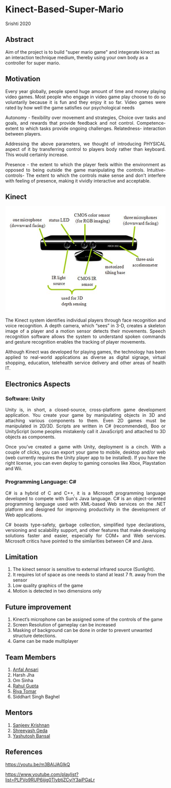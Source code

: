 # Kinect-Based-Super-Mario
Srishti 2020
## Abstract
Aim of the project is to build "super mario game" and integerate kinect as an interaction technique medium, thereby using your own body as a controller for super mario.
## Motivation
<p align="justify">Every year globally, people spend huge amount of time and money playing video games. Most people who engage in video game play choose to do so voluntarily because it is fun and they enjoy it so far. Video games were rated by how well the game satisfies our psychological needs</p>

<p align="justify">Autonomy - flexibility over movement and strategies, Choice over tasks and goals, and rewards that provide feedback and not control.
Competence-extent to which tasks provide ongoing challenges.
Relatedness- interaction between players.</p>
<p align="justify">Addressing the above parameters, we thought of introducing PHYSICAL aspect of it by transferring control to players body rather than keyboard. This would certainly increase.</p>

<p align="justify">Presence - the extent to which the player feels within the environment as opposed to being outside the game manipulating the controls. 
Intuitive-controls- The extent to which the controls make sense and don't interfere with feeling of presence, making it vividly interactive and acceptable.
</p>


## Kinect

![](https://github.com/AnfalAnsari/Kinect-Based-Super-Mario/blob/master/Images%20and%20videos/Images/kinect.jpeg)


<p align="justify">The Kinect system identifies individual players through face recognition and voice recognition. A depth camera, which “sees” in 3-D, creates a skeleton image of a player and a motion sensor detects their movements. Speech recognition software allows the system to understand spoken commands and gesture recognition enables the tracking of player movements.</p>
<p align="justify">Although Kinect was developed for playing games, the technology has been applied to real-world applications as diverse as digital signage, virtual shopping, education, telehealth service delivery and other areas of health IT.</p>

## Electronics Aspects

### Software: Unity
<p align="justify">Unity is, in short, a closed-source, cross-platform game development application. You create your game by manipulating objects in 3D and attaching various components to them. Even 2D games must be manipulated in 2D/3D. Scripts are written in C# (recommended), Boo or UnityScript (some peoples mistakenly call it JavaScript) and attached to 3D objects as components.</p>

<p align="justify">Once you’ve created a game with Unity, deployment is a cinch. With a couple of clicks, you can export your game to mobile, desktop and/or web (web currently requires the Unity player app to be installed). If you have the right license, you can even deploy to gaming consoles like Xbox, Playstation and Wii.</p>

### Programming Language: C#
<p align="justify">C# is a hybrid of C and C++, it is a Microsoft programming language developed to compete with Sun's Java language. C# is an object-oriented programming language used with XML-based Web services on the .NET platform and designed for improving productivity in the development of Web applications.</p>

<p align="justify">C# boasts type-safety, garbage collection, simplified type declarations, versioning and scalability support, and other features that make developing solutions faster and easier, especially for COM+ and Web services. Microsoft critics have pointed to the similarities between C# and Java.</p>

## Limitation
1.	The kinect sensor is sensitive to external infrared source (Sunlight).
2.	It requires lot of space as one needs to stand at least 7 ft. away from the sensor
3.	Low quality graphics of the game
4.	Motion is detected in two dimensions only
## Future improvement
1.	Kinect’s microphone can be assigned some of the controls of the game
2.	Screen Resolution of gameplay can be increased
3.	Masking of background can be done in order to prevent unwanted structure detections.
4.	Game can be made multiplayer
## Team Members
1. [Anfal Ansari](https://github.com/AnfalAnsari/)
1. Harsh Jha 
1. Om Sinha
1. [Rahul Gupta](https://github.com/rahulgupta2024)
1. [Riya Tomar](https://github.com/Ria158/)
1. Siddhart Singh Baghel    
## Mentors
1. [Sanjeev Krishnan](https://github.com/SanjeevKrishnan)
1. [Shreeyash Geda](https://github.com/convman)
1. [Yashutosh Bansal](https://github.com/yashutoshbansal/)
## References
https://youtu.be/m3BAlJAGIkQ

https://www.youtube.com/playlist?list=PLPVo9RUP6ijjg0TlybtjZCyiY3aiPGaLr


